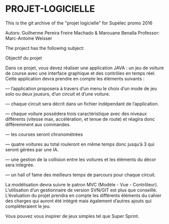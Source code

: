 PROJET-LOGICIELLE
=================
This is the git archive of the "projet logicielle" for Supélec promo 2016

Autors: Guilherme Pereira Freire Machado & Marouane Benalla
Professor: Marc-Antoine Weisser

The project has the following subject:

 Objectif du projet
 
Dans ce projet, vous devez réaliser une application JAVA : un jeu de
voiture de course avec une interface graphique et des contrôles en temps
réel.
Cette application devra prendre en compte les éléments suivants : 

— l’application proposera à travers d’un menu le choix d’un mode de jeu solo ou deux joueurs, d’un circuit et d’une voiture.

— chaque circuit sera décrit dans un fichier indépendant de l’application.

— chaque voiture possèdera trois caractéristique avec des niveaux différents (vitesse max, accélération, et tenue de route) et réagira donc différemment aux commandes.

— les courses seront chronométrées

— quatre voitures au total rouleront en même temps donc jusqu’à 3 qui seront gérées par une IA.

— une gestion de la collision entre les voitures et les éléments du décor
sera intégrée.

— un hall of fame des meilleurs temps de parcours pour chaque circuit.

La modélisation devra suivre le patron MVC (Modèle - Vue - Contrôleur).
L’utilisation d’un gestionnaire de version SVN/GIT est plus que conseillé.
L’évaluation du projet prendra en compte les différents éléments du cahier
des charges qui auront été intégré mais également d’autres ajouts qui
complèteraient le jeu.

Vous pouvez vous inspirer de jeux simples tel que Super Sprint.
